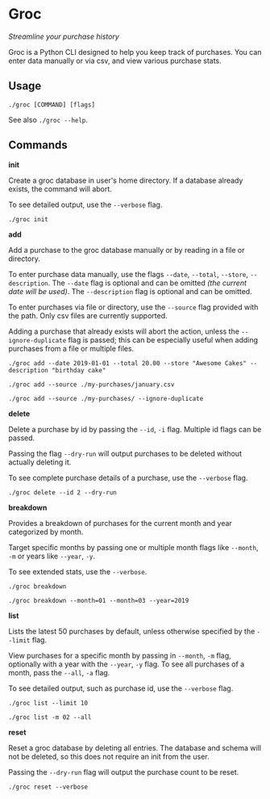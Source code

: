 # Groc

*Streamline your purchase history*

Groc is a Python CLI designed to help you keep track of purchases. You can enter data manually or via csv, and view various purchase stats.

Usage
--------------
```
./groc [COMMAND] [flags]
```
See also `./groc --help`.



Commands
--------------
**init**

Create a groc database in user's home directory. If a database already exists, the command will abort.

To see detailed output, use the `--verbose` flag.
```
./groc init
```

**add**

Add a purchase to the groc database manually or by reading in a file or directory.

To enter purchase data manually, use the flags `--date`, `--total`, `--store`, `--description`.
The `--date` flag is optional and can be omitted _(the current date will be used)_.
The `--description` flag is optional and can be omitted.

To enter purchases via file or directory, use the `--source` flag provided with the path. Only csv files are currently supported.

Adding a purchase that already exists will abort the action, unless the `--ignore-duplicate` flag is passed; this can be especially useful when adding purchases from a file
or multiple files.
```
./groc add --date 2019-01-01 --total 20.00 --store "Awesome Cakes" --description "birthday cake"

./groc add --source ./my-purchases/january.csv

./groc add --source ./my-purchases/ --ignore-duplicate
```

**delete**

Delete a purchase by id by passing the `--id`, `-i` flag. Multiple id flags can be passed.

Passing the flag `--dry-run` will output purchases to be deleted without actually deleting it.

To see complete purchase details of a purchase, use the `--verbose` flag.
```
./groc delete --id 2 --dry-run
```

**breakdown**

Provides a breakdown of purchases for the current month and year categorized by month.

Target specific months by passing one or multiple month flags like `--month`, `-m` or years like `--year`, `-y`.

To see extended stats, use the `--verbose`.
```
./groc breakdown

./groc breakdown --month=01 --month=03 --year=2019
```

**list**

Lists the latest 50 purchases by default, unless otherwise specified by the `--limit` flag.

View purchases for a specific month by passing in `--month`, `-m` flag, optionally with a year with the `--year`, `-y` flag.
To see all purchases of a month, pass the `--all`, `-a` flag.

To see detailed output, such as purchase id, use the `--verbose` flag.
```
./groc list --limit 10

./groc list -m 02 --all
```

**reset**

Reset a groc database by deleting all entries. The database and schema will not be deleted, so this does not require an init from the user.

Passing the `--dry-run` flag will output the purchase count to be reset.
```
./groc reset --verbose
```
